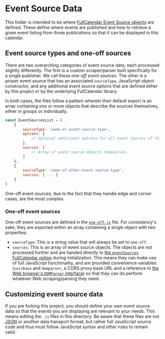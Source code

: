 # Event Source Data

This folder is intended to be where [FullCalendar Event Source objects](https://fullcalendar.io/docs/event-source-object) are defined. These define where events are published and how to retrieve a given event listing from those publications so that it can be displayed in this calendar.

## Event source types and one-off sources

There are two overarching categories of event source data, each processed slightly differently. The first is a custom scraper/parser built specifically for a single publisher. We call these *one-off event sources*. The other is a proper event source that has an associated `sourceType`, JavaScript object constructor, and any additional event source options that are defined either by this project or by the underlying FullCalendar library.

In both cases, the files follow a pattern wherein their default export is an array containing one or more objects that describe the sources themselves, either in groups or individually.

```javascript
const EventSourcesList = [
    {
        sourceType: 'name-of-event-source-type',
        options: {
            // Optional additional options for all event sources of this type.
        },
        sources: [
            // Array of event source objects themselves.
        ]
    },
    {
        sourceType: 'name-of-other-event-source-type',
        sources: [ ... ]
    }
]
```

One-off event sources, due to the fact that they handle edge and corner cases, are the most complex.

### One-off event sources

One-off event sources are defined in the [`one-off.js`](one-off.js) file. For consistency's sake, they are exported within an array containing a single object with two properties:

* `sourceType`: This is a string value that will always be set to `one-off`.
* `sources`: This is an array of event source objects. The objects are not processed further and are handed directly to [the `eventSources` FullCalendar option](https://fullcalendar.io/docs/eventSources) during initialization. This means they can make use of full JavaScript functionality, and are provided convenience variables (`corsbase` and `domparser`, a CORS proxy base URL and a reference to [the Web browser's `DOMParser` interface](https://developer.mozilla.org/en-US/docs/Web/API/DOMParser)) so that they can do perform whatever Web scraping/parsing they need.

## Customizing event source data

If you are forking this project, you should define your own event source data so that the events you are displaying are relevant to your needs. This means editing the `.js` files in this directory. Be aware that these files are not [JSON](https://www.json.org/) or another data transport format, but rather full JavaScript source code and thus must follow JavaScript syntax and other rules to remain valid.
